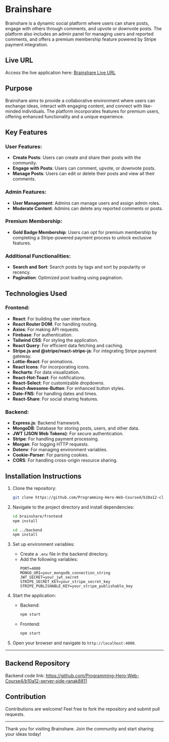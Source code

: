 # Brainshare

Brainshare is a dynamic social platform where users can share posts, engage with others through comments, and upvote or downvote posts. The platform also includes an admin panel for managing users and reported comments, and offers a premium membership feature powered by Stripe payment integration.

## Live URL

Access the live application here: [Brainshare Live URL](https://brainshare-a-12.web.app/)

## Purpose

Brainshare aims to provide a collaborative environment where users can exchange ideas, interact with engaging content, and connect with like-minded individuals. The platform incorporates features for premium users, offering enhanced functionality and a unique experience.

## Key Features

### User Features:

- **Create Posts**: Users can create and share their posts with the community.
- **Engage with Posts**: Users can comment, upvote, or downvote posts.
- **Manage Posts**: Users can edit or delete their posts and view all their comments.

### Admin Features:

- **User Management**: Admins can manage users and assign admin roles.
- **Moderate Content**: Admins can delete any reported comments or posts.

### Premium Membership:

- **Gold Badge Membership**: Users can opt for premium membership by completing a Stripe-powered payment process to unlock exclusive features.

### Additional Functionalities:

- **Search and Sort**: Search posts by tags and sort by popularity or recency.
- **Pagination**: Optimized post loading using pagination.

## Technologies Used

### Frontend:

- **React**: For building the user interface.
- **React Router DOM**: For handling routing.
- **Axios**: For making API requests.
- **Firebase**: For authentication.
- **Tailwind CSS**: For styling the application.
- **React Query**: For efficient data fetching and caching.
- **Stripe.js and @stripe/react-stripe-js**: For integrating Stripe payment gateway.
- **Lottie-React**: For animations.
- **React Icons**: For incorporating icons.
- **Recharts**: For data visualization.
- **React-Hot-Toast**: For notifications.
- **React-Select**: For customizable dropdowns.
- **React-Awesome-Button**: For enhanced button styles.
- **Date-FNS**: For handling dates and times.
- **React-Share**: For social sharing features.

### Backend:

- **Express.js**: Backend framework.
- **MongoDB**: Database for storing posts, users, and other data.
- **JWT (JSON Web Tokens)**: For secure authentication.
- **Stripe**: For handling payment processing.
- **Morgan**: For logging HTTP requests.
- **Dotenv**: For managing environment variables.
- **Cookie-Parser**: For parsing cookies.
- **CORS**: For handling cross-origin resource sharing.

## Installation Instructions

1. Clone the repository:

   ```bash
   git clone https://github.com/Programming-Hero-Web-Course4/b10a12-client-side-ranak8811.git
   ```

2. Navigate to the project directory and install dependencies:

   ```bash
   cd brainshare/frontend
   npm install

   cd ../backend
   npm install
   ```

3. Set up environment variables:

   - Create a `.env` file in the backend directory.
   - Add the following variables:
     ```env
     PORT=4000
     MONGO_URI=your_mongodb_connection_string
     JWT_SECRET=your_jwt_secret
     STRIPE_SECRET_KEY=your_stripe_secret_key
     STRIPE_PUBLISHABLE_KEY=your_stripe_publishable_key
     ```

4. Start the application:

   - Backend:
     ```bash
     npm start
     ```
   - Frontend:
     ```bash
     npm start
     ```

5. Open your browser and navigate to `http://localhost:4000`.

---

## Backend Repository

Backend code link: https://github.com/Programming-Hero-Web-Course4/b10a12-server-side-ranak8811

## Contribution

Contributions are welcome! Feel free to fork the repository and submit pull requests.

---

Thank you for visiting Brainshare. Join the community and start sharing your ideas today!
